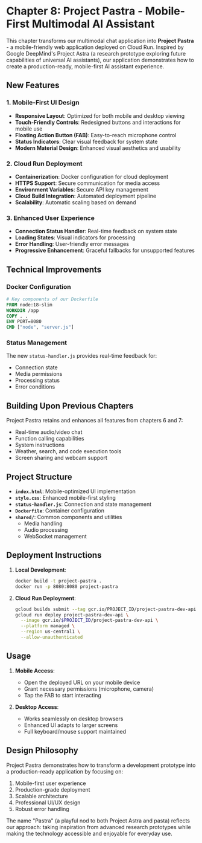 # Chapter 8: Project Pastra - Mobile-First Multimodal AI Assistant

This chapter transforms our multimodal chat application into **Project Pastra** - a mobile-friendly web application deployed on Cloud Run. Inspired by Google DeepMind's Project Astra (a research prototype exploring future capabilities of universal AI assistants), our application demonstrates how to create a production-ready, mobile-first AI assistant experience.

## New Features

### 1. Mobile-First UI Design
- **Responsive Layout**: Optimized for both mobile and desktop viewing
- **Touch-Friendly Controls**: Redesigned buttons and interactions for mobile use
- **Floating Action Button (FAB)**: Easy-to-reach microphone control
- **Status Indicators**: Clear visual feedback for system state
- **Modern Material Design**: Enhanced visual aesthetics and usability

### 2. Cloud Run Deployment
- **Containerization**: Docker configuration for cloud deployment
- **HTTPS Support**: Secure communication for media access
- **Environment Variables**: Secure API key management
- **Cloud Build Integration**: Automated deployment pipeline
- **Scalability**: Automatic scaling based on demand

### 3. Enhanced User Experience
- **Connection Status Handler**: Real-time feedback on system state
- **Loading States**: Visual indicators for processing
- **Error Handling**: User-friendly error messages
- **Progressive Enhancement**: Graceful fallbacks for unsupported features

## Technical Improvements

### Docker Configuration
```dockerfile
# Key components of our Dockerfile
FROM node:18-slim
WORKDIR /app
COPY . .
ENV PORT=8080
CMD ["node", "server.js"]
```

### Status Management
The new `status-handler.js` provides real-time feedback for:
- Connection state
- Media permissions
- Processing status
- Error conditions

## Building Upon Previous Chapters

Project Pastra retains and enhances all features from chapters 6 and 7:
- Real-time audio/video chat
- Function calling capabilities
- System instructions
- Weather, search, and code execution tools
- Screen sharing and webcam support

## Project Structure

- **`index.html`**: Mobile-optimized UI implementation
- **`style.css`**: Enhanced mobile-first styling
- **`status-handler.js`**: Connection and state management
- **`Dockerfile`**: Container configuration
- **`shared/`**: Common components and utilities
  - Media handling
  - Audio processing
  - WebSocket management

## Deployment Instructions

1. **Local Development**:
   ```bash
   docker build -t project-pastra .
   docker run -p 8080:8080 project-pastra
   ```

2. **Cloud Run Deployment**:
   ```bash
   gcloud builds submit --tag gcr.io/PROJECT_ID/project-pastra-dev-api
   gcloud run deploy project-pastra-dev-api \
     --image gcr.io/$PROJECT_ID/project-pastra-dev-api \
     --platform managed \
     --region us-central1 \
     --allow-unauthenticated
   ```

## Usage

1. **Mobile Access**:
   - Open the deployed URL on your mobile device
   - Grant necessary permissions (microphone, camera)
   - Tap the FAB to start interacting

2. **Desktop Access**:
   - Works seamlessly on desktop browsers
   - Enhanced UI adapts to larger screens
   - Full keyboard/mouse support maintained

## Design Philosophy

Project Pastra demonstrates how to transform a development prototype into a production-ready application by focusing on:
1. Mobile-first user experience
2. Production-grade deployment
3. Scalable architecture
4. Professional UI/UX design
5. Robust error handling

The name "Pastra" (a playful nod to both Project Astra and pasta) reflects our approach: taking inspiration from advanced research prototypes while making the technology accessible and enjoyable for everyday use.